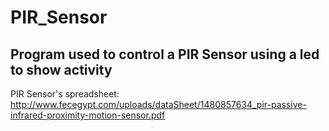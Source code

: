 # PIR_Sensor

## Program used to control a PIR Sensor using a led to show activity

PIR Sensor's spreadsheet: http://www.fecegypt.com/uploads/dataSheet/1480857634_pir-passive-infrared-proximity-motion-sensor.pdf
